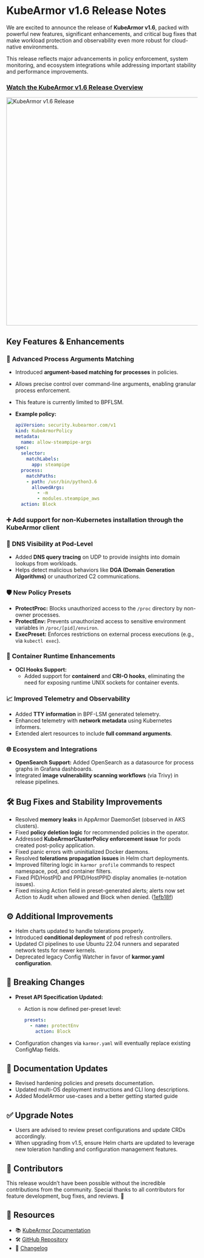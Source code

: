 # KubeArmor v1.6 Release Notes

We are excited to announce the release of **KubeArmor v1.6**, packed with powerful new features, significant enhancements, and critical bug fixes that make workload protection and observability even more robust for cloud-native environments.

This release reflects major advancements in policy enforcement, system monitoring, and ecosystem integrations while addressing important stability and performance improvements.

### [Watch the KubeArmor v1.6 Release Overview](https://www.youtube.com/watch?v=lNXBwXRH-TQ)
<img src="https://github.com/user-attachments/assets/fbd6545c-2a7a-4ae4-91f5-87242a5b1c37" alt="KubeArmor v1.6 Release" width="600" />

## Key Features & Enhancements

### 🔐 **Advanced Process Arguments Matching**

- Introduced **argument-based matching for processes** in policies.

- Allows precise control over command-line arguments, enabling granular process enforcement.

- This feature is currently limited to BPFLSM.

- **Example policy:**

  ```yaml
  apiVersion: security.kubearmor.com/v1
  kind: KubeArmorPolicy
  metadata:
    name: allow-steampipe-args
  spec:
    selector:
      matchLabels:
        app: steampipe
    process:
      matchPaths:
      - path: /usr/bin/python3.6
        allowedArgs:
          - -m
          - modules.steampipe_aws
    action: Block
  ```

### ➕ **Add support for non-Kubernetes installation through the KubeArmor client**

### 📡 **DNS Visibility at Pod-Level**

- Added **DNS query tracing** on UDP to provide insights into domain lookups from workloads.
- Helps detect malicious behaviors like **DGA (Domain Generation Algorithms)** or unauthorized C2 communications.

### 🛡️ **New Policy Presets**

- **ProtectProc:** Blocks unauthorized access to the `/proc` directory by non-owner processes.
- **ProtectEnv:** Prevents unauthorized access to sensitive environment variables in `/proc/[pid]/environ`.
- **ExecPreset:** Enforces restrictions on external process executions (e.g., via `kubectl exec`).

### 🔌 **Container Runtime Enhancements**

- **OCI Hooks Support:**
  - Added support for **containerd** and **CRI-O hooks**, eliminating the need for exposing runtime UNIX sockets for container events.

### 📈 **Improved Telemetry and Observability**

- Added **TTY information** in BPF-LSM generated telemetry.
- Enhanced telemetry with **network metadata** using Kubernetes informers.
- Extended alert resources to include **full command arguments**.

### 🌐 **Ecosystem and Integrations**

- **OpenSearch Support:** Added OpenSearch as a datasource for process graphs in Grafana dashboards.
- Integrated **image vulnerability scanning workflows** (via Trivy) in release pipelines.

## 🛠️ Bug Fixes and Stability Improvements

- Resolved **memory leaks** in AppArmor DaemonSet (observed in AKS clusters).
- Fixed **policy deletion logic** for recommended policies in the operator.
- Addressed **KubeArmorClusterPolicy enforcement issue** for pods created post-policy application.
- Fixed panic errors with uninitialized Docker daemons.
- Resolved **tolerations propagation issues** in Helm chart deployments.
- Improved filtering logic in `karmor profile` commands to respect namespace, pod, and container filters.
- Fixed PID/HostPID and PPID/HostPPID display anomalies (e-notation issues).
- Fixed missing Action field in preset-generated alerts; alerts now set Action to Audit when allowed and Block when denied. ([1efb18f](https://github.com/kubearmor/KubeArmor/commit/1efb18f4c2568e80facfaefd56946f9506655a36))

## ⚙️ Additional Improvements

- Helm charts updated to handle tolerations properly.
- Introduced **conditional deployment** of pod refresh controllers.
- Updated CI pipelines to use Ubuntu 22.04 runners and separated network tests for newer kernels.
- Deprecated legacy Config Watcher in favor of **karmor.yaml configuration**.

## 🚨 Breaking Changes

- **Preset API Specification Updated:**

  - Action is now defined per-preset level:

    ```yaml
    presets:
      - name: protectEnv
        action: Block
    ```

- Configuration changes via `karmor.yaml` will eventually replace existing ConfigMap fields.

## 📖 Documentation Updates

- Revised hardening policies and presets documentation.
- Updated multi-OS deployment instructions and CLI long descriptions.
- Added ModelArmor use-cases and a better getting started guide

## ✅ Upgrade Notes

- Users are advised to review preset configurations and update CRDs accordingly.
- When upgrading from v1.5, ensure Helm charts are updated to leverage new toleration handling and configuration management features.

## 📌 Contributors

This release wouldn’t have been possible without the incredible contributions from the community. Special thanks to all contributors for feature development, bug fixes, and reviews. 🙌

## 🔗 Resources

- 📚 [KubeArmor Documentation](https://docs.kubearmor.io/)
- 🛠️ [GitHub Repository](https://github.com/kubearmor/KubeArmor)
- 📝 [Changelog](https://github.com/kubearmor/KubeArmor/releases)
